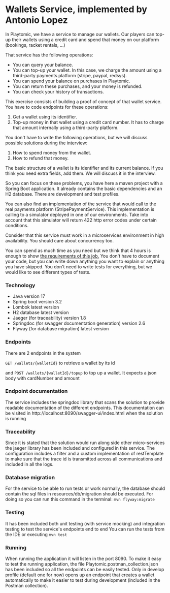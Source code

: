 # Wallets Service, implemented by Antonio Lopez
In Playtomic, we have a service to manage our wallets. Our players can top-up their wallets using a credit card and spend that money on our platform (bookings, racket rentals, ...)

That service has the following operations:
- You can query your balance.
- You can top-up your wallet. In this case, we charge the amount using a third-party payments platform (stripe, paypal, redsys).
- You can spend your balance on purchases in Playtomic. 
- You can return these purchases, and your money is refunded.
- You can check your history of transactions.

This exercise consists of building a proof of concept of that wallet service.
You have to code endpoints for these operations:
1. Get a wallet using its identifier.
1. Top-up money in that wallet using a credit card number. It has to charge that amount internally using a third-party platform.

You don't have to write the following operations, but we will discuss possible solutions during the interview:
1. How to spend money from the wallet.
1. How to refund that money.

The basic structure of a wallet is its identifier and its current balance. If you think you need extra fields, add them. We will discuss it in the interview. 

So you can focus on these problems, you have here a maven project with a Spring Boot application. It already contains
the basic dependencies and an H2 database. There are development and test profiles.

You can also find an implementation of the service that would call to the real payments platform (StripePaymentService).
This implementation is calling to a simulator deployed in one of our environments. Take into account
that this simulator will return 422 http error codes under certain conditions.

Consider that this service must work in a microservices environment in high availability. You should care about concurrency too.

You can spend as much time as you need but we think that 4 hours is enough to show [the requirements of this job.](OFFER.md)
You don't have to document your code, but you can write down anything you want to explain or anything you have skipped.
You don't need to write tests for everything, but we would like to see different types of tests.

### Technology
- Java version 17
- Spring boot version 3.2
- Lombok latest version
- H2 database latest version
- Jaeger (for traceability) version 1.8
- Springdoc (for swagger documentation generation) version 2.6
- Flyway (for database migration) latest version

### Endpoints
There are 2 endpoints in the system

`GET /wallets/{walletId}` to retrieve a wallet by its id

and `POST /wallets/{walletId}/topup` to top up a wallet. It expects a json body with cardNumber and amount

### Endpoint documentation
The service includes the springdoc library that scans the solution to provide readable documentation of the different endpoints.
This documentation can be visited in http://localhost:8090/swagger-ui/index.html when the solution is running

### Traceability
Since it is stated that the solution would run along side other micro-services the jaeger library has been included and configured in this service.
The configuration includes a filter and a custom implementation of restTemplate to make sure that the trace id is transmitted across all communications and included in all the logs.

### Database migration
For the service to be able to run tests or work normally, the database should contain the sql files in resources/db/migration should be executed.
For doing so you can run this command in the terminal:
`mvn flyway:migrate`

### Testing
It has been included both unit testing (with service mocking) and integration testing to test the service's endpoints end to end
You can run the tests from the IDE or executing `mvn test`

### Running
When running the application it will listen in the port 8090.
To make it easy to test the running application, the file Playtomic.postman_collection.json has been included so all the endpoints can be easily tested.
Only in develop profile (default one for now) opens up an endpoint that creates a wallet automatically to make it easier to test during development (included in the Postman collection). 